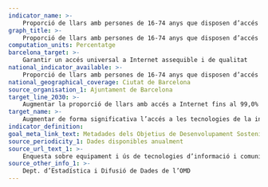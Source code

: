 ```yaml
---
indicator_name: >-
    Proporció de llars amb persones de 16-74 anys que disposen d’accés a Internet
graph_title: >-
    Proporció de llars amb persones de 16-74 anys que disposen d’accés a Internet
computation_units: Percentatge
barcelona_target: >-
    Garantir un accés universal a Internet assequible i de qualitat
national_indicator_available: >-
    Proporció de llars amb persones de 16-74 anys que disposen d’accés a Internet
national_geographical_coverage: Ciutat de Barcelona
source_organisation_1: Ajuntament de Barcelona
target_line_2030: >-
    Augmentar la proporció de llars amb accés a Internet fins al 99,0%
target_name: >-
    Augmentar de forma significativa l’accés a les tecnologies de la informació i la comunicació i esforçar-se a proporcionar accés universal i assequible a Internet als països menys avançats a tot tardar el 2020
indicator_definition:
goal_meta_link_text: Metadades dels Objetius de Desenvolupament Sostenible de les Nacions Unides (pdf 894kB)
source_periodicity_1: Dades disponibles anualment
source_url_text_1: >-
    Enquesta sobre equipament i ús de tecnologies d’informació i comunicació a les llars, recollida a Dept. d’Estadística i Difusió de Dades de l’OMD
source_other_info_1: >-
    Dept. d’Estadística i Difusió de Dades de l’OMD
---
```

